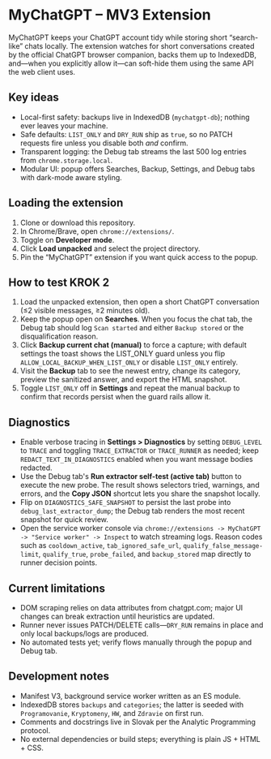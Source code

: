 # MyChatGPT – MV3 Extension

MyChatGPT keeps your ChatGPT account tidy while storing short “search-like” chats locally. The extension watches for short conversations created by the official ChatGPT browser companion, backs them up to IndexedDB, and—when you explicitly allow it—can soft-hide them using the same API the web client uses.

## Key ideas
- Local-first safety: backups live in IndexedDB (`mychatgpt-db`); nothing ever leaves your machine.
- Safe defaults: `LIST_ONLY` and `DRY_RUN` ship as `true`, so no PATCH requests fire unless you disable both *and* confirm.
- Transparent logging: the Debug tab streams the last 500 log entries from `chrome.storage.local`.
- Modular UI: popup offers Searches, Backup, Settings, and Debug tabs with dark-mode aware styling.

## Loading the extension
1. Clone or download this repository.
2. In Chrome/Brave, open `chrome://extensions/`.
3. Toggle on **Developer mode**.
4. Click **Load unpacked** and select the project directory.
5. Pin the “MyChatGPT” extension if you want quick access to the popup.

## How to test KROK 2
1. Load the unpacked extension, then open a short ChatGPT conversation (≤2 visible messages, ≥2 minutes old).
2. Keep the popup open on **Searches**. When you focus the chat tab, the Debug tab should log `Scan started` and either `Backup stored` or the disqualification reason.
3. Click **Backup current chat (manual)** to force a capture; with default settings the toast shows the LIST_ONLY guard unless you flip `ALLOW_LOCAL_BACKUP_WHEN_LIST_ONLY` or disable `LIST_ONLY` entirely.
4. Visit the **Backup** tab to see the newest entry, change its category, preview the sanitized answer, and export the HTML snapshot.
5. Toggle `LIST_ONLY` off in **Settings** and repeat the manual backup to confirm that records persist when the guard rails allow it.

## Diagnostics
- Enable verbose tracing in **Settings > Diagnostics** by setting `DEBUG_LEVEL` to `TRACE` and toggling `TRACE_EXTRACTOR` or `TRACE_RUNNER` as needed; keep `REDACT_TEXT_IN_DIAGNOSTICS` enabled when you want message bodies redacted.
- Use the Debug tab's **Run extractor self-test (active tab)** button to execute the new probe. The result shows selectors tried, warnings, and errors, and the **Copy JSON** shortcut lets you share the snapshot locally.
- Flip on `DIAGNOSTICS_SAFE_SNAPSHOT` to persist the last probe into `debug_last_extractor_dump`; the Debug tab renders the most recent snapshot for quick review.
- Open the service worker console via `chrome://extensions -> MyChatGPT -> "Service worker" -> Inspect` to watch streaming logs. Reason codes such as `cooldown_active`, `tab_ignored_safe_url`, `qualify_false_message-limit`, `qualify_true`, `probe_failed`, and `backup_stored` map directly to runner decision points.

## Current limitations
- DOM scraping relies on data attributes from chatgpt.com; major UI changes can break extraction until heuristics are updated.
- Runner never issues PATCH/DELETE calls—`DRY_RUN` remains in place and only local backups/logs are produced.
- No automated tests yet; verify flows manually through the popup and Debug tab.

## Development notes
- Manifest V3, background service worker written as an ES module.
- IndexedDB stores `backups` and `categories`; the latter is seeded with `Programovanie`, `Kryptomeny`, `HW`, and `Zdravie` on first run.
- Comments and docstrings live in Slovak per the Analytic Programming protocol.
- No external dependencies or build steps; everything is plain JS + HTML + CSS.

